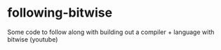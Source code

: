 # following-bitwise
Some code to follow along with building out a compiler + language with bitwise (youtube)
